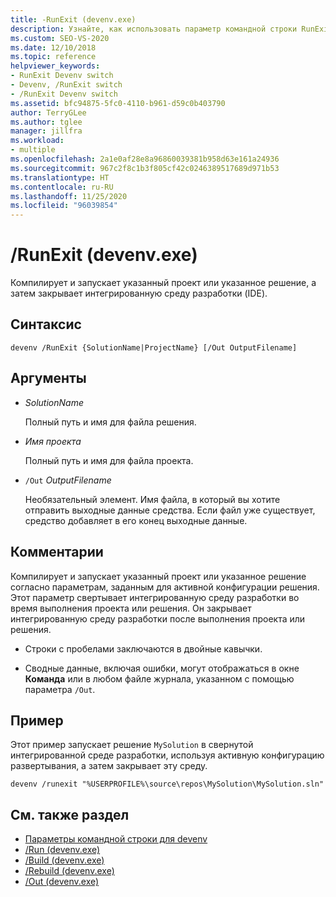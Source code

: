 ```yaml
---
title: -RunExit (devenv.exe)
description: Узнайте, как использовать параметр командной строки RunExit devenv для компиляции и запуска указанного проекта или решения, а затем для закрытия интегрированной среды разработки.
ms.custom: SEO-VS-2020
ms.date: 12/10/2018
ms.topic: reference
helpviewer_keywords:
- RunExit Devenv switch
- Devenv, /RunExit switch
- /RunExit Devenv switch
ms.assetid: bfc94875-5fc0-4110-b961-d59c0b403790
author: TerryGLee
ms.author: tglee
manager: jillfra
ms.workload:
- multiple
ms.openlocfilehash: 2a1e0af28e8a96860039381b958d63e161a24936
ms.sourcegitcommit: 967c2f8c1b3f805cf42c0246389517689d971b53
ms.translationtype: HT
ms.contentlocale: ru-RU
ms.lasthandoff: 11/25/2020
ms.locfileid: "96039854"
---
```

# <a name="runexit-devenvexe"></a>/RunExit (devenv.exe)

Компилирует и запускает указанный проект или указанное решение, а затем закрывает интегрированную среду разработки (IDE).

## <a name="syntax"></a>Синтаксис

```shell
devenv /RunExit {SolutionName|ProjectName} [/Out OutputFilename]
```

## <a name="arguments"></a>Аргументы

- *SolutionName*

  Полный путь и имя для файла решения.

- *Имя проекта*

  Полный путь и имя для файла проекта.

- `/Out` *OutputFilename*

  Необязательный элемент. Имя файла, в который вы хотите отправить выходные данные средства. Если файл уже существует, средство добавляет в его конец выходные данные.

## <a name="remarks"></a>Комментарии

Компилирует и запускает указанный проект или указанное решение согласно параметрам, заданным для активной конфигурации решения. Этот параметр свертывает интегрированную среду разработки во время выполнения проекта или решения. Он закрывает интегрированную среду разработки после выполнения проекта или решения.

- Строки с пробелами заключаются в двойные кавычки.

- Сводные данные, включая ошибки, могут отображаться в окне **Команда** или в любом файле журнала, указанном с помощью параметра `/Out`.

## <a name="example"></a>Пример

Этот пример запускает решение `MySolution` в свернутой интегрированной среде разработки, используя активную конфигурацию развертывания, а затем закрывает эту среду.

```
devenv /runexit "%USERPROFILE%\source\repos\MySolution\MySolution.sln"
```

## <a name="see-also"></a>См. также раздел

- [Параметры командной строки для devenv](../../ide/reference/devenv-command-line-switches.md)
- [/Run (devenv.exe)](../../ide/reference/run-devenv-exe.md)
- [/Build (devenv.exe)](../../ide/reference/build-devenv-exe.md)
- [/Rebuild (devenv.exe)](../../ide/reference/rebuild-devenv-exe.md)
- [/Out (devenv.exe)](../../ide/reference/out-devenv-exe.md)
